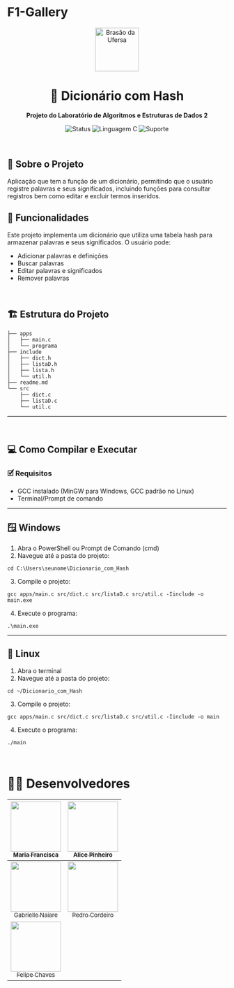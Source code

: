 # F1-Gallery
<p align="center">
  <img width="100px" src="https://assecom.ufersa.edu.br/wp-content/uploads/sites/24/2014/09/PNG-bras%C3%A3o-Ufersa.png" alt="Brasão da Ufersa" />
</p>

<h1 align="center">📒 Dicionário com Hash</h1>
<p align="center"><b>Projeto do Laboratório de Algoritmos e Estruturas de Dados 2</b></p>

<div align="center">

![Status](https://img.shields.io/badge/Status-Finalizado-green)
![Linguagem C](https://img.shields.io/badge/Linguagem-C-blue.svg?logo=c&logoColor=white)
![Suporte](https://img.shields.io/badge/Suporte-Windows%20%7C%20Linux-blue)

</div>

<br>

<h2>📄 Sobre o Projeto</h2>
Aplicação que tem a função de um dicionário, permitindo que o usuário registre palavras e seus significados, incluindo funções para consultar registros bem como editar e excluir termos inseridos.

<br>

<h2>📝 Funcionalidades</h2>

Este projeto implementa um dicionário que utiliza uma tabela hash para armazenar palavras e seus significados. O usuário pode:  
- Adicionar palavras e definições  
- Buscar palavras  
- Editar palavras e significados 
- Remover palavras  

<br>

## 🏗️ Estrutura do Projeto  
```shell
├── apps
│   ├── main.c
│   └── programa
├── include
│   ├── dict.h
│   ├── listaD.h
│   ├── lista.h
│   └── util.h
├── readme.md
└── src
    ├── dict.c
    ├── listaD.c
    └── util.c
```
---
<br>

## 💻 Como Compilar e Executar

### 🗹 Requisitos  
- GCC instalado (MinGW para Windows, GCC padrão no Linux)  
- Terminal/Prompt de comando

---

## 🪟 Windows
1. Abra o PowerShell ou Prompt de Comando (cmd)
2. Navegue até a pasta do projeto:
```
cd C:\Users\seunome\Dicionario_com_Hash
```
3. Compile o projeto:
```
gcc apps/main.c src/dict.c src/listaD.c src/util.c -Iinclude -o main.exe
```
4. Execute o programa:
```
.\main.exe
```
---

## 🐧 Linux
1. Abra o terminal
2. Navegue até a pasta do projeto:
```
cd ~/Dicionario_com_Hash
```
3. Compile o projeto:
```
gcc apps/main.c src/dict.c src/listaD.c src/util.c -Iinclude -o main
```
4. Execute o programa:
```
./main
```
<br>

# 🧑‍💻 Desenvolvedores 
| [<img loading="lazy" src="https://avatars.githubusercontent.com/u/155568241?v=4](https://avatars.githubusercontent.com/u/155568241?v=4](https://avatars.githubusercontent.com/u/155568241?v=4" width=115><br><sub> Maria Francisca </sub>](https://github.com/mariafr73) | [<img loading="lazy" src="https://avatars.githubusercontent.com/u/106347376?v=4" width=115><br><sub> Alice Pinheiro </sub>](https://github.com/AliceSantoi) |
| :------------------------------------------------------------------------------------------------------------------------------------------------------------------: | :-------------------------------------------------------------------------------------------------------------------------------------------------------------------------: |
| [<img loading="lazy" src="https://avatars.githubusercontent.com/u/157031016?v=4](https://avatars.githubusercontent.com/u/155568241?v=4](https://avatars.githubusercontent.com/u/155568241?v=4" width=115><br><sub> Gabrielle Naiare </sub>](https://github.com/gabinaiare) | [<img loading="lazy" src="https://avatars.githubusercontent.com/u/218805338?v=4" width=115><br><sub> Pedro Cordeiro </sub>](https://github.com/pedrocordeiro-l)| :------------------------------------------------------------------------------------------------------------------------------------------------------------------: | :-------------------------------------------------------------------------------------------------------------------------------------------------------------------------: |
| [<img loading="lazy" src="https://avatars.githubusercontent.com/u/196652464?v=4](https://avatars.githubusercontent.com/u/155568241?v=4](https://avatars.githubusercontent.com/u/155568241?v=4" width=115><br><sub> Felipe Chaves </sub>](https://github.com/FelipeChl)
